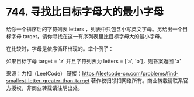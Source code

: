 # 744. 寻找比目标字母大的最小字母

给你一个排序后的字符列表 letters ，列表中只包含小写英文字母。另给出一个目标字母 target，请你寻找在这一有序列表里比目标字母大的最小字母。

在比较时，字母是依序循环出现的。举个例子：

如果目标字母 target = 'z' 并且字符列表为 letters = ['a', 'b']，则答案返回 'a'

来源：力扣（LeetCode）
链接：https://leetcode-cn.com/problems/find-smallest-letter-greater-than-target
著作权归领扣网络所有。商业转载请联系官方授权，非商业转载请注明出处。

